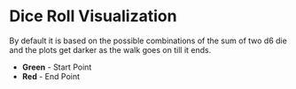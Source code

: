 # Dice Roll Visualization

By default it is based on the possible combinations of the sum of two d6 die and the plots get darker as the walk goes on till it ends.
- **Green** - Start Point
- **Red** - End Point

